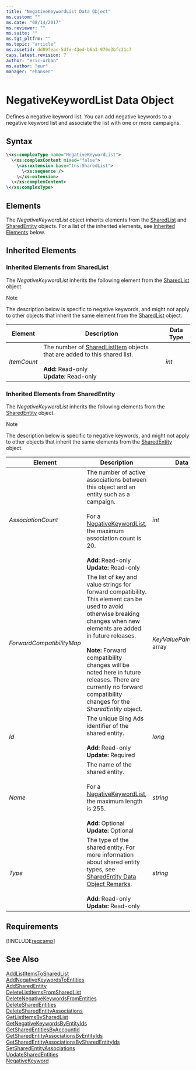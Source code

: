 ```yaml
---
title: "NegativeKeywordList Data Object"
ms.custom: ""
ms.date: "08/14/2017"
ms.reviewer: ""
ms.suite: ""
ms.tgt_pltfrm: ""
ms.topic: "article"
ms.assetid: dd89feac-5dfe-43ed-b6a3-970e3bfc31c7
caps.latest.revision: 7
author: "eric-urban"
ms.author: "eur"
manager: "ehansen"
---
```

# NegativeKeywordList Data Object
Defines a negative keyword list. You can add negative keywords to a negative keyword list and associate the list with one or more campaigns.

## Syntax

```xml
\<xs:complexType name="NegativeKeywordList">
  \<xs:complexContent mixed="false">
    \<xs:extension base="tns:SharedList">
      \<xs:sequence />
    \</xs:extension>
  \</xs:complexContent>
\</xs:complexType>
```

## <a name="Elements"></a>Elements
The *NegativeKeywordList* object inherits elements from the [SharedList](../campaign-api/sharedlist-data-object.md) and [SharedEntity](../campaign-api/sharedentity-data-object.md) objects. For a list of the inherited elements, see [Inherited Elements](#InheritedElements) below.

## <a name="InheritedElements"></a>Inherited Elements
### <a name="InheritedElementsSharedList"></a>Inherited Elements from SharedList
The *NegativeKeywordList* inherits the following element from the [SharedList](../campaign-api/sharedlist-data-object.md) object. 

> [!NOTE]
> The description below is specific to negative keywords, and might not apply to other objects that inherit the same element from the [SharedList](../campaign-api/sharedlist-data-object.md)  object.

|Element|Description|Data Type|
|-----------|---------------|-------------|
|*ItemCount*|The number of [SharedListItem](../campaign-api/sharedlistitem-data-object.md) objects that are added to this shared list.<br /><br />**Add:** Read-only<br />**Update:** Read-only|*int*|

### <a name="InheritedElementsSharedEntity"></a>Inherited Elements from SharedEntity
The *NegativeKeywordList* inherits the following elements from the [SharedEntity](../campaign-api/sharedentity-data-object.md) object. 

> [!NOTE]
> The description below is specific to negative keywords, and might not apply to other objects that inherit the same elements from the [SharedEntity](../campaign-api/sharedentity-data-object.md)  object.

|Element|Description|Data Type|
|-----------|---------------|-------------|
|*AssociationCount*|The number of active associations between this object and an entity such as a campaign.<br /><br />For a [NegativeKeywordList](../campaign-api/negativekeywordlist-data-object.md), the maximum association count is 20.<br /><br />**Add:** Read-only<br />**Update:** Read-only|*int*|
|*ForwardCompatibilityMap*|The list of key and value strings for forward compatibility. This element can be used to avoid otherwise breaking changes when new elements are added in future releases.<br /><br />**Note:** Forward compatibility changes will be noted here in future releases. There are currently no forward compatibility changes for the *SharedEntity* object.|*KeyValuePairOfstringstring* array|
|*Id*|The unique Bing Ads identifier of the shared entity.<br /><br />**Add:** Read-only<br />**Update:** Required|*long*|
|*Name*|The name of the shared entity.<br /><br />For a [NegativeKeywordList](../campaign-api/negativekeywordlist-data-object.md), the maximum length is 255.<br /><br />**Add:** Optional<br />**Update:** Optional|*string*|
|*Type*|The type of the shared entity. For more information about shared entity types, see [SharedEntity Data Object Remarks](../campaign-api/sharedentity-data-object.md#remarks).<br /><br />**Add:** Read-only<br />**Update:** Read-only|*string*|

## Requirements
[!INCLUDE[reqcamp](../campaign-api/includes/reqcamp.md)]
## See Also
[AddListItemsToSharedList](../campaign-api/addlistitemstosharedlist-service-operation.md)  
[AddNegativeKeywordsToEntities](../campaign-api/addnegativekeywordstoentities-service-operation.md)  
[AddSharedEntity](../campaign-api/addsharedentity-service-operation.md)  
[DeleteListItemsFromSharedList](../campaign-api/deletelistitemsfromsharedlist-service-operation.md)  
[DeleteNegativeKeywordsFromEntities](../campaign-api/deletenegativekeywordsfromentities-service-operation.md)  
[DeleteSharedEntities](../campaign-api/deletesharedentities-service-operation.md)  
[DeleteSharedEntityAssociations](../campaign-api/deletesharedentityassociations-service-operation.md)  
[GetListItemsBySharedList](../campaign-api/getlistitemsbysharedlist-service-operation.md)  
[GetNegativeKeywordsByEntityIds](../campaign-api/getnegativekeywordsbyentityids-service-operation.md)  
[GetSharedEntitiesByAccountId](../campaign-api/getsharedentitiesbyaccountid-service-operation.md)  
[GetSharedEntityAssociationsByEntityIds](../campaign-api/getsharedentityassociationsbyentityids-service-operation.md)  
[GetSharedEntityAssociationsBySharedEntityIds](../campaign-api/getsharedentityassociationsbysharedentityids-service-operation.md)  
[SetSharedEntityAssociations](../campaign-api/setsharedentityassociations-service-operation.md)  
[UpdateSharedEntities](../campaign-api/updatesharedentities-service-operation.md)  
[NegativeKeyword](../campaign-api/negativekeyword-data-object.md)  

